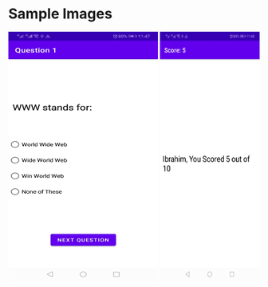 # Sample Images

<!-- <img src="quiz-app-1.jpg" alt="Quiz App Start" width="200" height="500px"/> -->
<img src="quiz-app-2.jpg" alt="Quiz App Question" width="300" height="500px"/>

<!-- <img src="quiz-app-3.jpg" alt="Quiz App End" width="200" height="500px"/> -->
<img src="quiz-app-4.jpg" alt="Quiz App Score" width="200" height="500px"/>
